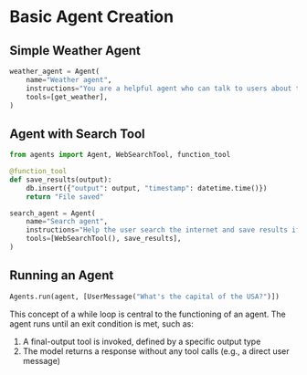 # Basic Agent Creation

## Simple Weather Agent

```python
weather_agent = Agent(
    name="Weather agent",
    instructions="You are a helpful agent who can talk to users about the weather.",
    tools=[get_weather],
)
```

## Agent with Search Tool

```python
from agents import Agent, WebSearchTool, function_tool

@function_tool
def save_results(output):
    db.insert({"output": output, "timestamp": datetime.time()})
    return "File saved"

search_agent = Agent(
    name="Search agent",
    instructions="Help the user search the internet and save results if asked.",
    tools=[WebSearchTool(), save_results],
)
```

## Running an Agent

```python
Agents.run(agent, [UserMessage("What's the capital of the USA?")])
```

This concept of a while loop is central to the functioning of an agent. The agent runs until an exit condition is met, such as:

1. A final-output tool is invoked, defined by a specific output type
2. The model returns a response without any tool calls (e.g., a direct user message)